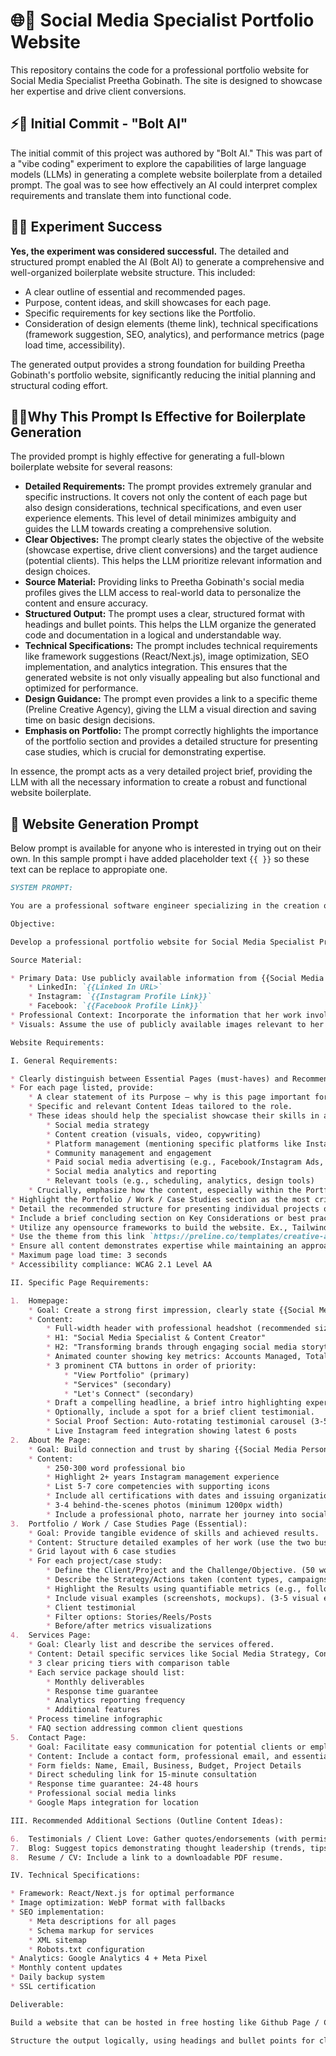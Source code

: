 # 🌐📱 Social Media Specialist Portfolio Website

This repository contains the code for a professional portfolio website for Social Media Specialist Preetha Gobinath. The site is designed to showcase her expertise and drive client conversions.

## ⚡🤖 Initial Commit - "Bolt AI"

The initial commit of this project was authored by "Bolt AI." This was part of a "vibe coding" experiment to explore the capabilities of large language models (LLMs) in generating a complete website boilerplate from a detailed prompt. The goal was to see how effectively an AI could interpret complex requirements and translate them into functional code.

## 🔬✅ Experiment Success

**Yes, the experiment was considered successful.** The detailed and structured prompt enabled the AI (Bolt AI) to generate a comprehensive and well-organized boilerplate website structure. This included:

* A clear outline of essential and recommended pages.
* Purpose, content ideas, and skill showcases for each page.
* Specific requirements for key sections like the Portfolio.
* Consideration of design elements (theme link), technical specifications (framework suggestion, SEO, analytics), and performance metrics (page load time, accessibility).

The generated output provides a strong foundation for building Preetha Gobinath's portfolio website, significantly reducing the initial planning and structural coding effort.

## 🤔✨Why This Prompt Is Effective for Boilerplate Generation

The provided prompt is highly effective for generating a full-blown boilerplate website for several reasons:

* **Detailed Requirements:** The prompt provides extremely granular and specific instructions. It covers not only the content of each page but also design considerations, technical specifications, and even user experience elements. This level of detail minimizes ambiguity and guides the LLM towards creating a comprehensive solution.
* **Clear Objectives:** The prompt clearly states the objective of the website (showcase expertise, drive client conversions) and the target audience (potential clients). This helps the LLM prioritize relevant information and design choices.
* **Source Material:** Providing links to Preetha Gobinath's social media profiles gives the LLM access to real-world data to personalize the content and ensure accuracy.
* **Structured Output:** The prompt uses a clear, structured format with headings and bullet points. This helps the LLM organize the generated code and documentation in a logical and understandable way.
* **Technical Specifications:** The prompt includes technical requirements like framework suggestions (React/Next.js), image optimization, SEO implementation, and analytics integration. This ensures that the generated website is not only visually appealing but also functional and optimized for performance.
* **Design Guidance:** The prompt even provides a link to a specific theme (Preline Creative Agency), giving the LLM a visual direction and saving time on basic design decisions.
* **Emphasis on Portfolio:** The prompt correctly highlights the importance of the portfolio section and provides a detailed structure for presenting case studies, which is crucial for demonstrating expertise.

In essence, the prompt acts as a very detailed project brief, providing the LLM with all the necessary information to create a robust and functional website boilerplate.

## 📝 Website Generation Prompt

Below prompt is available for anyone who is interested in trying out on their own. In this sample prompt i have added placeholder text `{{ }}` so these text can be replace to appropiate one.

```markdown
SYSTEM PROMPT:

You are a professional software engineer specializing in the creation of personal branding and professional websites. Always write clean, well-commented code. Your task is to generate a complete plan and create a website for Social Media Specialist Preetha Gobinath, ensuring a comprehensive and well-structured outline of all essential and recommended pages.

Objective:

Develop a professional portfolio website for Social Media Specialist Preetha Gobinath that effectively showcases her expertise, experience, and personality, and drives client conversions. The goal is to create a compelling online presence.

Source Material:

* Primary Data: Use publicly available information from {{Social Media Person}}'s profiles:
    * LinkedIn: `{{Linked In URL>`
    * Instagram: `{{Instagram Profile Link}}`
    * Facebook: `{{Facebook Profile Link}}`
* Professional Context: Incorporate the information that her work involves managing social media (stories, reels, posts) for two business Instagram profiles.
* Visuals: Assume the use of publicly available images relevant to her profile or social media work.

Website Requirements:

I. General Requirements:

* Clearly distinguish between Essential Pages (must-haves) and Recommended/Optional Pages (nice-to-haves that add value).
* For each page listed, provide:
    * A clear statement of its Purpose – why is this page important for a Social Media Specialist's portfolio?
    * Specific and relevant Content Ideas tailored to the role.
    * These ideas should help the specialist showcase their skills in areas like:
        * Social media strategy
        * Content creation (visuals, video, copywriting)
        * Platform management (mentioning specific platforms like Instagram, TikTok, LinkedIn, Facebook, X, etc.)
        * Community management and engagement
        * Paid social media advertising (e.g., Facebook/Instagram Ads, LinkedIn Ads)
        * Social media analytics and reporting
        * Relevant tools (e.g., scheduling, analytics, design tools)
    * Crucially, emphasize how the content, especially within the Portfolio/Case Studies section, should demonstrate quantifiable results and metrics (e.g., follower growth %, engagement rate increase, reach/impressions, website traffic, lead generation, ROI).
* Highlight the Portfolio / Work / Case Studies section as the most critical component for proving expertise and results.
* Detail the recommended structure for presenting individual projects or case studies (Challenge/Objective, Strategy/Actions, Results/Metrics, Visuals).
* Include a brief concluding section on Key Considerations or best practices for building an effective Social Media Specialist portfolio website (e.g., visual appeal, mobile responsiveness, clear navigation, strong calls-to-actions, keeping content updated).
* Utilize any opensource frameworks to build the website. Ex., Tailwind CSS Framework can be utilized for Design
* Use the theme from this link `https://preline.co/templates/creative-agency/index.html#`
* Ensure all content demonstrates expertise while maintaining an approachable, professional tone that resonates with potential clients seeking Instagram management services.
* Maximum page load time: 3 seconds
* Accessibility compliance: WCAG 2.1 Level AA

II. Specific Page Requirements:

1.  Homepage:
    * Goal: Create a strong first impression, clearly state {{Social Media Person}}'s professional identity (Social Media Specialist), and direct visitors.
    * Content:
        * Full-width header with professional headshot (recommended size: 1920x1080px)
        * H1: "Social Media Specialist & Content Creator"
        * H2: "Transforming brands through engaging social media storytelling"
        * Animated counter showing key metrics: Accounts Managed, Total Reach, Average Engagement Rate
        * 3 prominent CTA buttons in order of priority:
            * "View Portfolio" (primary)
            * "Services" (secondary)
            * "Let's Connect" (secondary)
        * Draft a compelling headline, a brief intro highlighting expertise, suggest suitable visuals, and include clear calls-to-action (e.g., "See My Work," "About Me," "Contact").
        * Optionally, include a spot for a brief client testimonial.
        * Social Proof Section: Auto-rotating testimonial carousel (3-5 second intervals) Maximum 5 testimonials with client photo, name, and business
        * Live Instagram feed integration showing latest 6 posts
2.  About Me Page:
    * Goal: Build connection and trust by sharing {{Social Media Person}}'s background, passion, and approach.
    * Content:
        * 250-300 word professional bio
        * Highlight 2+ years Instagram management experience
        * List 5-7 core competencies with supporting icons
        * Include all certifications with dates and issuing organizations
        * 3-4 behind-the-scenes photos (minimum 1200px width)
        * Include a professional photo, narrate her journey into social media, articulate her work philosophy/approach, list key skills/expertise, mention specific interests within the field, and add a personal touch.
3.  Portfolio / Work / Case Studies Page (Essential):
    * Goal: Provide tangible evidence of skills and achieved results.
    * Content: Structure detailed examples of her work (use the two business Instagram profiles as potential case studies if details can be inferred or mocked up).
    * Grid layout with 6 case studies
    * For each project/case study:
        * Define the Client/Project and the Challenge/Objective. (50 words max)
        * Describe the Strategy/Actions taken (content types, campaigns, management). (100 words max)
        * Highlight the Results using quantifiable metrics (e.g., follower growth %, engagement rate %, reach figures).
        * Include visual examples (screenshots, mockups). (3-5 visual examples)
        * Client testimonial
        * Filter options: Stories/Reels/Posts
        * Before/after metrics visualizations
4.  Services Page:
    * Goal: Clearly list and describe the services offered.
    * Content: Detail specific services like Social Media Strategy, Content Creation, Platform Management (list platforms), Community Management, Paid Advertising, Analytics, Audits, etc. Briefly explain the value of each.
    * 3 clear pricing tiers with comparison table
    * Each service package should list:
        * Monthly deliverables
        * Response time guarantee
        * Analytics reporting frequency
        * Additional features
    * Process timeline infographic
    * FAQ section addressing common client questions
5.  Contact Page:
    * Goal: Facilitate easy communication for potential clients or employers.
    * Content: Include a contact form, professional email, and essential links (LinkedIn). Optionally add other professional social links or a scheduling tool link.
    * Form fields: Name, Email, Business, Budget, Project Details
    * Direct scheduling link for 15-minute consultation
    * Response time guarantee: 24-48 hours
    * Professional social media links
    * Google Maps integration for location

III. Recommended Additional Sections (Outline Content Ideas):

6.  Testimonials / Client Love: Gather quotes/endorsements (with permission) to build social proof.
7.  Blog: Suggest topics demonstrating thought leadership (trends, tips, analysis).
8.  Resume / CV: Include a link to a downloadable PDF resume.

IV. Technical Specifications:

* Framework: React/Next.js for optimal performance
* Image optimization: WebP format with fallbacks
* SEO implementation:
    * Meta descriptions for all pages
    * Schema markup for services
    * XML sitemap
    * Robots.txt configuration
* Analytics: Google Analytics 4 + Meta Pixel
* Monthly content updates
* Daily backup system
* SSL certification

Deliverable:

Build a website that can be hosted in free hosting like Github Page / Cloudflare page (or) similar, based on the provided information and guidelines.

Structure the output logically, using headings and bullet points for clarity. The tone should be helpful, informative, and professional.
```
